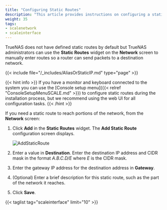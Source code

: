 ```yaml
---
title: "Configuring Static Routes"
description: "This article provides instructions on configuring a static route using the SCALE web UI."
weight: 35
tags:
- scalenetwork
- scaleinterface
---
```



TrueNAS does not have defined static routes by default but TrueNAS administrators can use the **Static Routes** widget on the **Network** screen to manually enter routes so a router can send packets to a destination network.

{{< include file="/_includes/AliasOrStaticIP.md" type="page" >}}

{{< hint info >}}
If you have a monitor and keyboard connected to the system you can use the [Console setup menu]({{< relref "ConsoleSetupMenuSCALE.md" >}}) to configure static routes during the installation process, but we recommend using the web UI for all configuration tasks.
{{< /hint >}}

If you need a static route to reach portions of the network, from the **Network** screen:

1. Click **Add** in the **Static Routes** widget. The **Add Static Route** configuration screen displays. 
   
   ![AddStaticRoute](/images/SCALE/22.02/AddStaticRoute.png "Add Static Routes")

2. Enter a value in **Destination**. Enter the destination IP address and CIDR mask in the format *A.B.C.D/E* where *E* is the CIDR mask.

3. Enter the gateway IP address for the destination address in **Gateway**.

4. (Optional) Enter a brief description for this static route, such as the part of the network it reaches.

5. Click **Save**.

{{< taglist tag="scaleinterface" limit="10" >}}